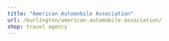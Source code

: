 ```yaml
---
title: "American Automobile Association"
url: /burlington/american-automobile-association/
shop: travel agency
---
```

